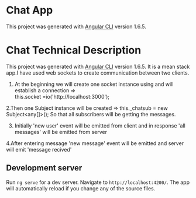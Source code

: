 # Chat App

This project was generated with [Angular CLI](https://github.com/angular/angular-cli) version 1.6.5.

# Chat Technical Description

This project was generated with [Angular CLI](https://github.com/angular/angular-cli) version 1.6.5.
It is a mean stack app.I have used web sockets to create communication between two clients.

1. At the beginning we will create one socket instance using and will establish a connection =>  
this.socket =io('http://localhost:3000');

2.Then one Subject instance will be created => this._chatsub = new Subject<any[]>(); So that all subscribers will be getting the messages.

3. Initially 'new user' event will be emitted from client and in response 'all messages' will be emitted from server

4.After entering message 'new message' event will be emitted and server will emit 'message recived'

## Development server

Run `ng serve` for a dev server. Navigate to `http://localhost:4200/`. The app will automatically reload if you change any of the source files.


